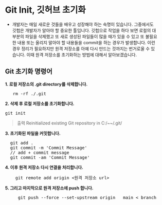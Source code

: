 # Git Init, 깃허브 초기화
- 개발자는 매일 새로운 것들을 배우고 성장해야 하는 숙명이 있습니다. 그중에서도 깃헙은 개발자가 알아야 할 중요한 툴입니다. 깃헙으로 작업을 하다 보면 로컬의 대부분의 파일을 삭제했고 또 새로 생성된 파일들이 많을 때가 있을 수 있고 또 불필요한 내용 또는 올리지 말아야 할 내용들을 commit을 하는 경우가 발생합니다. 이런 경우 정리가 필요하지만 원격 저장소를 아예 다시 만드는 것까지는 번거로울 수 있습니다. 이때 원격 저장소를 초기화하는 방법에 대해서 알아보겠습니다.

## Git 초기화 명령어

 **1.  로컬 저장소의 .git directory를 삭제합니다.**
  <pre>	  rm -rf ./.git  </pre>
  
 **2. 삭제 후 로컬 저장소를 초기화합니다.**
   <pre>git init</pre> 
 > 출력
 Reinitialized existing Git repository in C:/~~/.git/

 **3. 초기화된 파일을 커밋합니다.**
  <pre>
  git add .
  git commit -m 'Commit Message'
  // add + commit message
  git commit -am 'Commit Message'  </pre>  
  
 **4. 이후 원격 저장소 다시 연결을 처리합니다.**
  <pre>
    git remote add origin <원격 저장소 url> </pre>

 **5. 그리고 마지막으로 원격 저장소에 push 합니다.**
   <pre>
     git push --force --set-upstream origin   main < branch name: ex) master >   </pre>
